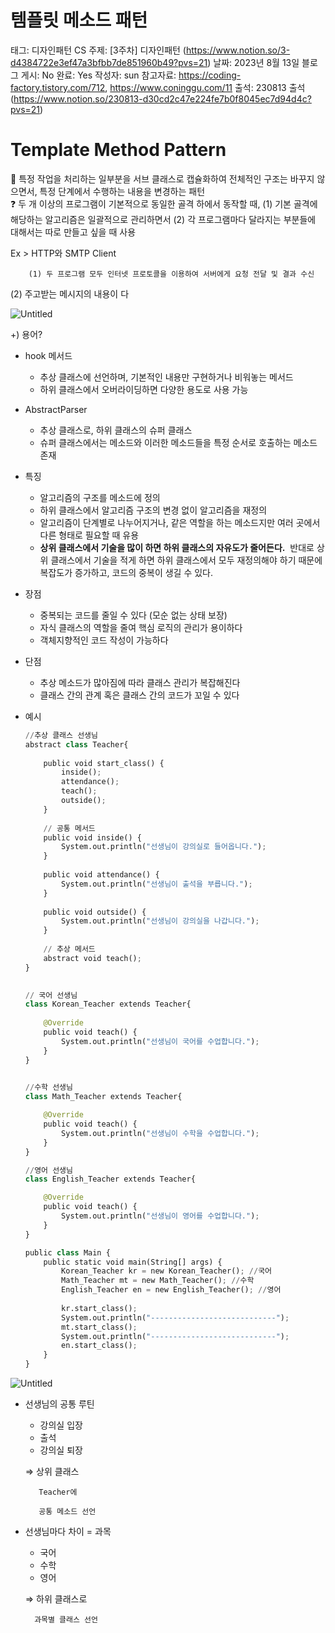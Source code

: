 # 템플릿 메소드 패턴

태그: 디자인패턴
CS 주제: [3주차] 디자인패턴 (https://www.notion.so/3-d4384722e3ef47a3bfbb7de851960b49?pvs=21)
날짜: 2023년 8월 13일
블로그 게시: No
완료: Yes
작성자: sun
참고자료: https://coding-factory.tistory.com/712, https://www.coninggu.com/11
출석: 230813 출석 (https://www.notion.so/230813-d30cd2c47e224fe7b0f8045ec7d94d4c?pvs=21)

# Template Method Pattern

<aside>
📌 특정 작업을 처리하는 일부분을 서브 클래스로 캡슐화하여 
전체적인 구조는 바꾸지 않으면서, 특정 단계에서 수행하는 내용을 변경하는 패턴

</aside>

<aside>
❓ 두 개 이상의 프로그램이 기본적으로 동일한 골격 하에서 동작할 때,
(1) 기본 골격에 해당하는 알고리즘은 일괄적으로 관리하면서
(2) 각 프로그램마다 달라지는 부분들에 대해서는 따로 만들고 싶을 때 사용

Ex > HTTP와 SMTP Client

        (1) 두 프로그램 모두 인터넷 프로토콜을 이용하여 서버에게 요청 전달 및 결과 수신 

  (2) 주고받는 메시지의 내용이 다

</aside>

![Untitled](%E1%84%90%E1%85%A6%E1%86%B7%E1%84%91%E1%85%B3%E1%86%AF%E1%84%85%E1%85%B5%E1%86%BA%20%E1%84%86%E1%85%A6%E1%84%89%E1%85%A9%E1%84%83%E1%85%B3%20%E1%84%91%E1%85%A2%E1%84%90%E1%85%A5%E1%86%AB%20535104e7e0b7415a8210dbab0580c0ae/Untitled.png)

+) 용어?

- hook 메서드
    - 추상 클래스에 선언하며, 기본적인 내용만 구현하거나 비워놓는 메서드
    - 하위 클래스에서 오버라이딩하면 다양한 용도로 사용 가능
    
- AbstractParser
    - 추상 클래스로, 하위 클래스의 슈퍼 클래스
    - 슈퍼 클래스에서는 메소드와 이러한 메소드들을 특정 순서로 호출하는 메소드 존재

- 특징
    - 알고리즘의 구조를 메소드에 정의
    - 하위 클래스에서 알고리즘 구조의 변경 없이 알고리즘을 재정의
    - 알고리즘이 단계별로 나누어지거나, 
    같은 역할을 하는 메소드지만 여러 곳에서 다른 형태로 필요할 때 유용
    - **상위 클래스에서 기술을 많이 하면 하위 클래스의 자유도가 줄어든다.** 
    반대로 상위 클래스에서 기술을 적게 하면 하위 클래스에서 모두 재정의해야 하기 때문에 
    복잡도가 증가하고, 코드의 중복이 생길 수 있다.

- 장점
    - 중복되는 코드를 줄일 수 있다 (모순 없는 상태 보장)
    - 자식 클래스의 역할을 줄여 핵심 로직의 관리가 용이하다
    - 객체지향적인 코드 작성이 가능하다

- 단점
    - 추상 메소드가 많아짐에 따라 클래스 관리가 복잡해진다
    - 클래스 간의 관계 혹은 클래스 간의 코드가 꼬일 수 있다

- 예시
    
    ```python
    //추상 클래스 선생님
    abstract class Teacher{
    	
        public void start_class() {
            inside();
            attendance();
            teach();
            outside();
        }
    	
        // 공통 메서드
        public void inside() {
            System.out.println("선생님이 강의실로 들어옵니다.");
        }
        
        public void attendance() {
            System.out.println("선생님이 출석을 부릅니다.");
        }
        
        public void outside() {
            System.out.println("선생님이 강의실을 나갑니다.");
        }
        
        // 추상 메서드
        abstract void teach();
    }
     
    
    // 국어 선생님
    class Korean_Teacher extends Teacher{
        
        @Override
        public void teach() {
            System.out.println("선생님이 국어를 수업합니다.");
        }
    }
     
    
    //수학 선생님
    class Math_Teacher extends Teacher{
    
        @Override
        public void teach() {
            System.out.println("선생님이 수학을 수업합니다.");
        }
    }
    
    //영어 선생님
    class English_Teacher extends Teacher{
    
        @Override
        public void teach() {
            System.out.println("선생님이 영어를 수업합니다.");
        }
    }
    
    public class Main {
        public static void main(String[] args) {
            Korean_Teacher kr = new Korean_Teacher(); //국어
            Math_Teacher mt = new Math_Teacher(); //수학
            English_Teacher en = new English_Teacher(); //영어
            
            kr.start_class();
            System.out.println("----------------------------");
            mt.start_class();
            System.out.println("----------------------------");
            en.start_class();
        }
    }
    ```
    

![Untitled](%E1%84%90%E1%85%A6%E1%86%B7%E1%84%91%E1%85%B3%E1%86%AF%E1%84%85%E1%85%B5%E1%86%BA%20%E1%84%86%E1%85%A6%E1%84%89%E1%85%A9%E1%84%83%E1%85%B3%20%E1%84%91%E1%85%A2%E1%84%90%E1%85%A5%E1%86%AB%20535104e7e0b7415a8210dbab0580c0ae/Untitled%201.png)

- 선생님의 공통 루틴
    - 강의실 입장
    - 출석
    - 강의실 퇴장
    
    ⇒ 상위 클래스 
    
         Teacher에 
    
         공통 메소드 선언
    

- 선생님마다 차이 = 과목
    - 국어
    - 수학
    - 영어
    
    ⇒ 하위 클래스로 
    
        과목별 클래스 선언